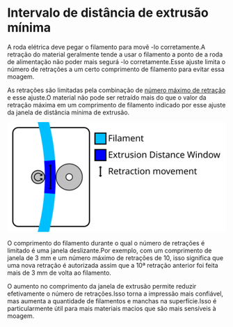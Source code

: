 Intervalo de distância de extrusão mínima
====
A roda elétrica deve pegar o filamento para movê -lo corretamente.A retração do material geralmente tende a usar o filamento a ponto de a roda de alimentação não poder mais segurá -lo corretamente.Esse ajuste limita o número de retrações a um certo comprimento de filamento para evitar essa moagem.

As retrações são limitadas pela combinação de [número máximo de retração](retração_count_max.md) e esse ajuste.O material não pode ser retraído mais do que o valor da retração máxima em um comprimento de filamento indicado por esse ajuste da janela de distância mínima de extrusão.

![Um certo comprimento de filamento ao longo do qual o número de retrações é limitado](../images/retraction_count_max.svg)

O comprimento do filamento durante o qual o número de retrações é limitado é uma janela deslizante.Por exemplo, com um comprimento de janela de 3 mm e um número máximo de retrações de 10, isso significa que uma nova retração é autorizada assim que a 10ª retração anterior foi feita mais de 3 mm de volta ao filamento.

O aumento no comprimento da janela de extrusão permite reduzir efetivamente o número de retrações.Isso torna a impressão mais confiável, mas aumenta a quantidade de filamentos e manchas na superfície.Isso é particularmente útil para mais materiais macios que são mais sensíveis à moagem.